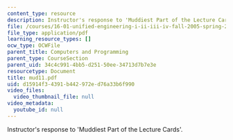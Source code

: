 ```yaml
---
content_type: resource
description: Instructor's response to 'Muddiest Part of the Lecture Cards'.
file: /courses/16-01-unified-engineering-i-ii-iii-iv-fall-2005-spring-2006/d15914f34391b442972ed76a33b6f990_mud11.pdf
file_type: application/pdf
learning_resource_types: []
ocw_type: OCWFile
parent_title: Computers and Programming
parent_type: CourseSection
parent_uid: 34c4c991-4bb5-d251-50ee-34713d7b7e3e
resourcetype: Document
title: mud11.pdf
uid: d15914f3-4391-b442-972e-d76a33b6f990
video_files:
  video_thumbnail_file: null
video_metadata:
  youtube_id: null
---
```

Instructor's response to 'Muddiest Part of the Lecture Cards'.

